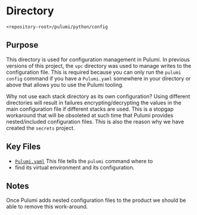# Directory

`<repository-root>/pulumi/python/config`

## Purpose

This directory is used for configuration management in Pulumi. In previous
versions of this project, the `vpc` directory was used to manage writes to the
configuration file. This is required because you can only run the `pulumi config`
command if you have a `Pulumi.yaml` somewhere in your directory or above that
allows you to use the Pulumi tooling.

Why not use each stack directory as its own configuration? Using different
directories will result in failures encrypting/decrypting the values in the
main configuration file if different stacks are used. This is a stopgap
workaround that will be obsoleted at such time that Pulumi provides
nested/included configuration files. This is also the reason why we have created
the `secrets` project.

## Key Files

* [`Pulumi.yaml`](./Pulumi.yaml) This file tells the `pulumi` command where to
* find its virtual environment and its configuration.

## Notes

Once Pulumi adds nested configuration files to the product we should be able to
remove this work-around.
